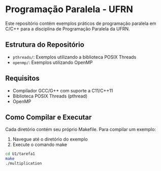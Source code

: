 # Programação Paralela - UFRN

Este repositório contém exemplos práticos de programação paralela em C/C++ para a disciplina de Programação Paralela da UFRN.

## Estrutura do Repositório

- `pthreads/`: Exemplos utilizando a biblioteca POSIX Threads
- `openmp/`: Exemplos utilizando OpenMP

## Requisitos

- Compilador GCC/G++ com suporte a C11/C++11
- Biblioteca POSIX Threads (pthread)
- OpenMP

## Como Compilar e Executar

Cada diretório contém seu próprio Makefile. Para compilar um exemplo:

1. Navegue até o diretório do exemplo
2. Execute o comando make
```bash
cd U1/tarefa1
make
./multiplication
